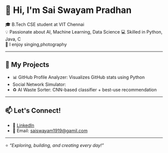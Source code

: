 # 👋 Hi, I'm Sai Swayam Pradhan

🎓 B.Tech CSE student at VIT Chennai  
💡 Passionate about AI, Machine Learning, Data Science
💻 Skilled in Python, Java, C  
📸 I enjoy singing,photography

---

## 🚀 My Projects
- 📊 GitHub Profile Analyzer: Visualizes GitHub stats using Python
- Social Network Simulator: 
- ♻️ AI Waste Sorter: CNN-based classifier + best-use recommendation

---

## 📫 Let's Connect!
- 🔗 [LinkedIn]((https://www.linkedin.com/in/sai-swayam-pradhan-a54114289/))  
- 📧 Email: saiswayam1919@gamil.com  

---

⭐ _“Exploring, building, and creating every day!”_

